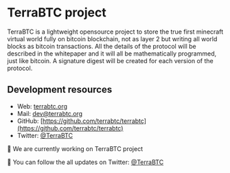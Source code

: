 <!--
**terrabtc/terrabtc** is a ✨ _special_ ✨ repository because its `README.md` (this file) appears on your GitHub profile.

Here are some ideas to get you started:

- 🔭 I’m currently working on this project terrabtc, 
- 🌱 I’m currently learning ...
- 👯 I’m looking to collaborate on ...
- 🤔 I’m looking for help with ...
- 💬 Ask me about ...
- 📫 How to reach me: ...
- 😄 Pronouns: ...
- ⚡ Fun fact: ...
-->

# TerraBTC project

TerraBTC is a lightweight opensource project to store the true first minecraft virtual world fully on bitcoin blockchain, not as layer 2 but writing all world blocks as bitcoin transactions.
All the details of the protocol will be described in the whitepaper and it will all be mathematically programmed, just like bitcoin.
A signature digest will be created for each version of the protocol.

## Development resources

- Web: [terrabtc.org](https://terrabtc.org)
- Mail: [dev@terrabtc.org](mailto:dev@terrabtc.org)
- GitHub: [https://github.com/terrabtc/terrabtc](https://github.com/terrabtc/terrabtc)
- Twitter: [@TerraBTC](https://twitter.com/TerraBTC)

🔭 We are currently working on TerraBTC project

💬 You can follow the all updates on Twitter: [@TerraBTC](https://twitter.com/TerraBTC)
